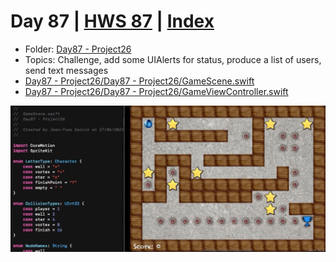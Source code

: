 # Day 87 | [HWS 87](https://www.hackingwithswift.com/100/87) | [Index](https://github.com/jeanyvesgarcin/100DaysOfSwift/blob/main/README.md)

- Folder: [Day87 - Project26](https://github.com/jeanyvesgarcin/100DaysOfSwift/tree/main/Day87%20-%20Project26)
- Topics: Challenge, add some UIAlerts for status, produce a list of users, send text messages
- [Day87 - Project26/Day87 - Project26/GameScene.swift](https://github.com/jeanyvesgarcin/100DaysOfSwift/blob/5ff433287538a5cd9998c60fc7644f92430419a6/Day87%20-%20Project26/Day87%20-%20Project26/GameScene.swift)
- [Day87 - Project26/Day87 - Project26/GameViewController.swift](https://github.com/jeanyvesgarcin/100DaysOfSwift/blob/5ff433287538a5cd9998c60fc7644f92430419a6/Day87%20-%20Project26/Day87%20-%20Project26/GameViewController.swift)

![Day87 - Project26](https://github.com/jeanyvesgarcin/100DaysOfSwift/blob/5ff433287538a5cd9998c60fc7644f92430419a6/Images/Day87%20-%20Project26.gif)
